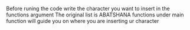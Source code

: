 Before runing the code write the character you want to insert in the functions argument
The original list is ABATSHANA
functions under main function will guide you on where you are inserting ur character
